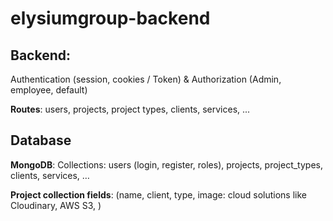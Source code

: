 # elysiumgroup-backend

## Backend:

Authentication (session, cookies / Token) & Authorization (Admin, employee, default)

**Routes**: users, projects, project types, clients, services, ...


## Database

**MongoDB**: Collections: users (login, register, roles), projects, project_types, clients, services, …

**Project collection fields**: (name, client, type, image: cloud solutions like Cloudinary, AWS S3, )
